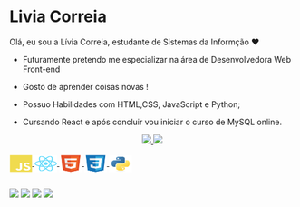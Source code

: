# Livia Correia
Olá, eu sou a Lívia Correia, estudante de Sistemas da Informção ❤︎

- Futuramente pretendo me especializar na área de Desenvolvedora Web Front-end

- Gosto de aprender coisas novas !

-  Possuo Habilidades com HTML,CSS, JavaScript e Python;

- Cursando React e após concluir vou iniciar o curso de MySQL online.



<!--tela total contagem estrela-->
 <div  align="center">     
  <a href=" https://github.com/liviacorreiadasilva">
  <img height="180em" src="https://github-readme-stats.vercel.app/api?username=liviacorreiadasilva&show_icons=true&theme=dracula&include_all_commits=true&count_private=true"/>
         <!--conhecimento-em-linguagens-->
  <img height="180em" src="https://github-readme-stats.vercel.app/api/top-langs/?username=liviacorreiadasilva&layout=compact&langs_count=7&theme=dracula"/>
  
  </div>
   
<!--foto icones das linguagens-->
  <div style="display: inline_block"><br>    
    <!--icone javascript-->
  <img align="center" alt="liviacorreiadasilva-Js" height="30" width="40" src="https://raw.githubusercontent.com/devicons/devicon/master/icons/javascript/javascript-plain.svg">
      <!--icone-react-->
    <img align="center" alt="liviacorreiadasilva-React" height="30" width="40" src="https://raw.githubusercontent.com/devicons/devicon/master/icons/react/react-original.svg">
    <!--icone-html-->
  <img align="center" alt="liviacorreiadasilva-HTML" height="30" width="40" src="https://raw.githubusercontent.com/devicons/devicon/master/icons/html5/html5-original.svg">
    <!--icone-css-->
  <img align="center" alt="liviacorreiadasilva-CSS" height="30" width="40" src="https://raw.githubusercontent.com/devicons/devicon/master/icons/css3/css3-original.svg">
    <!--icone-python-->
  <img align="center" alt="liviacorreiadasilva-Python" height="30" width="40" 
src="https://raw.githubusercontent.com/devicons/devicon/master/icons/python/python-original.svg">
    
</div>
  
  ##
  
  <!--Redes sociais-->
  
  <div>
         <!--Youtube--> 
   <a href="https://www.youtube.com/channel/UC_g4cOXbd4BOdpReF_i-RzQ"><img src="https://img.shields.io/badge/YouTube-FF0000?style=for-the-badge&logo=youtube&logoColor=white" target="_blank"></a>
         <!--instagram--> 
 <a href="https://instagram.com" target="_blank"><img src="https://img.shields.io/badge/-Instagram-%23E4405F?style=for-the-badge&logo=instagram&logoColor=white" target="_blank"></a>
        <!--gmail-->
  <a href = " https://mail.google.com/liviasilvasilva492@gmail.com"><img src="https://img.shields.io/badge/-Gmail-%23333?style=for-the-badge&logo=gmail&logoColor=white" target="_blank"></a>
        <!--Linkedin-->
  <a href="https://www.linkedin.com/in/livia-correia-da-silva-6485b1231/ " target="_blank"><img src="https://img.shields.io/badge/-LinkedIn-%230077B5?style=for-the-badge&logo=linkedin&logoColor=white" target="_blank"></a> 
  
 </div>
  
  <!--[Snake animation](https://github.com/liviauninove/liviacorreia/blob/output/github-contribution-grid-snake.svg)-->

